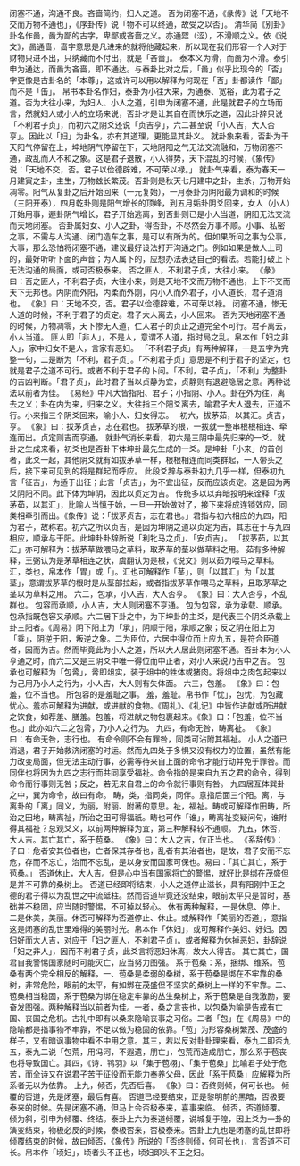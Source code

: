 闭塞不通，沟通不良。吝啬简约，妇人之道。
否为闭塞不通，《彖传》说「天地不交而万物不通也」，《序卦传》说「物不可以终通，故受之以否」。
清华简《别卦》卦名作啚，啚为鄙的古字，卑鄙或吝啬之义。亦通歰（涩），不滑顺之义。依《说文》，啚通啬，啬字意思是凡进来的就将他藏起来，所以现在我们形容一个人对于财物只进不出，只纳藏而不付出，就是「吝啬」。
泰本义为滑，而啚为不滑。泰引申为通达，而啚为吝啬，即不通达。与泰卦比对之后，「啚」似乎比现今的「否」字更像是古卦名的「本尊」，这或许可以用以解释为何现在「否」卦都读作「鄙」而不是「缶」。
帛书本卦名作妇，泰卦为小往大来，为通泰、宽裕，此为君子之道。否为大往小来，为妇人、小人之道，引申为闭塞不通，此是就君子的立场而言，然就妇人或小人的立场来说，否卦才是让其自在而快乐之道，因此卦辞只说「不利君子贞」，而初六之阴爻还说「贞吉亨」，六二甚至说「小人吉，大人否亨」。因此以「妇」为卦名，亦有其道理，更能显其卦义。
就卦象来看，否卦为干天阳气停留在上，坤地阴气停留在下，天地阴阳之气无法交流融和，万物闭塞不通，政乱而人不和之象。这是君子退散，小人得势，天下混乱的时候，《象传》说：「天地不交，否。君子以俭德辟难，不可荣以禄。」
就卦气来看，泰为春天一月建寅之卦，主生，万物兹长繁茂。否卦则是秋天七月建申之卦，主杀，万物开始凋零。阳气从复卦之后开始回来（一元复始），一月泰卦为阴阳最为调和的时候（三阳开泰），四月乾卦则是阳气增长的顶峰，到五月姤卦阴爻回来，女人（小人）开始用事，遯卦阴气增长，君子开始逃离，到否卦则已是小人当道，阴阳无法交流而天地闭塞。
否卦属妇女、小人之卦，得否卦，不尽然会万事不顺。小事、私密之事，不需与人沟通、闭门造车之事，是可以有所为的。但如果所问之事为公事，大事，那么恐怕将闭塞不通，建议最好设法打开沟通之门。例如如果是做人上司的，最好听听下面的声音；为人属下的，应想办法表达自己的看法。若能打破上下无法沟通的局面，或可否极泰来。
否之匪人，不利君子贞，大往小来。
《彖》曰：否之匪人，不利君子贞，大往小来，则是天地不交而万物不通也，上下不交而天下无邦也。内阴而外阳，内柔而外刚，内小人而外君子，小人道长，君子道消也。
《象》曰：天地不交，否。君子以俭德辟难，不可荣以禄。
闭塞不通，惨无人道的时候，不利于君子的贞定。君子大人离去，小人回来。
否为天地闭塞不通的时候，万物凋零，天下惨无人道，仁人君子的贞正之道完全不可行。君子离去，小人当道。
匪人即「非人」，不是人，意谓不人道，指时局之乱。帛本作「妇之非人」，家中妇女不是人，言家有恶妇。
「不利君子贞」有两种解释，一是五字为完整一句，二是断为「不利，君子贞」。「不利君子贞」意思是不利于君子的坚定，也就是君子之道不可行。或者不利于君子的卜问。「不利，君子贞」，「不利」为整卦的吉凶判断。「君子贞」，此时君子当以贞静为宜，贞静则有退避隐居之意。两种说法以前者为佳。
《易经》中凡大皆指阳、君子；小指阴、小人。卦在外为往，离去之义；卦在内为来，归来之义。大往指三个阳爻离去，喻君子大人退去，正道不行。小来指三个阴爻回来，喻小人、妇女得志。
 
初六，拔茅茹，以其汇。贞吉，亨。
《象》曰：拔茅贞吉，志在君也。
拔茅草的根，一拔就一整串根根相连、牵连而出。贞定则吉而亨通。
就卦气消长来看，初六是三阴中最先归来的一爻。就卦之生成来看，初爻也是否卦下体坤卦最先生成的一爻。是坤卦「小来」的首创者，此爻一起，其他阴爻就有如拔茅草一样，根根相连而同类群起，一人带头之后，接下来可见到的将是群起而呼应。
此段爻辞与泰卦初九几乎一样，但泰初九言「征吉」，为适于出征；此言「贞吉」，为不宜出征，反而应该贞定。这是因为两爻阴阳不同。此下体为坤阴，因此以贞定为吉。
传统多以以弃暗投明来诠释「拔茅茹，以其汇」，比喻人当慎于始，一旦一开始做对了，接下来将成连锁效应，同类相牵引而出。《象传》说：「拔茅贞吉，志在君也。」君指与初六相应的九四，阳为君子，故称君。初六之所以贞吉，是因为坤阴之道以贞定为吉，其志在于与九四相应，顺承与干阳。此坤卦卦辞所说「利牝马之贞」、「安贞吉」。
「拔茅茹，以其汇」亦可解释为：拔茅草做喂马之草料，取茅草的茎以做草料之用。
茹有多种解释，王弼认为是茅草相连之状，虞翻认为是根，《说文》则以茹为喂马之草料。汇，类也，帛本作「胃」或「」。汇也可解释作「茎」，则「以其汇」为「以其茎」，意谓拔茅草的根时是从茎部拉起，或者指拔茅草作喂马之草料，且取茅草之茎以为草料之用。
六二，包承，小人吉，大人否亨。
《象》曰：大人否亨，不乱群也。
包容而承顺，小人吉，大人则闭塞不亨通。
包为包容，承为承载、顺承。包承指既包容又承顺。六二居下卦之中，为下坤卦的主爻，是代表三个阴爻承载上卦三阳者。《周易》阴下阳上为「承」，阴顺于阳，承顺之象；反之阴在阳上为「乘」，阴逆于阳，叛逆之象。二为臣位，六居中得位而上应九五，是符合臣道者，因而为吉。然而毕竟此为小人之道，所以大人居此则闭塞不通。否卦本为小人亨通之时，而六二又是三阴爻中唯一得位而中正者，对小人来说乃吉中之吉。
包承也可解释为「包脀」，脀即俎实，装于俎中的牲体或猪肉。将俎中之肉包起来以为己用乃小人之行为，小人吉，大人则有失体面。
六三，包羞。
《象》曰：包羞，位不当也。
所包容的是羞耻之事。
羞，羞耻。帛书作「忧」，包忧，为包藏忧心。羞亦可解释为进献，或进献的食物。《周礼》、《礼记》中皆作进献或所进献之饮食，如荐羞、膳羞。包羞，将进献之物包裹起来。《象》曰：「包羞，位不当也。」此亦如六二之包脀，乃小人之行为。
九四，有命无咎，畴离祉。
《象》曰：有命无咎，志行也。
有命令则不会有罪咎，同类可沾附其福祉。
小人之道已消退，君子开始救济闭塞的时运。然而九四处于多惧又没有权力的位置，虽然有能力改变局面，但无法主动行事，必需等待来自上面的命令才能行动并免于罪咎。而同伴也将因为九四之志行而共同享受福祉。命令指的是来自九五之君的命令，得到命令而行事则无咎；反之，若无来自君上的命令就行事则有咎。
九四居互体巽卦之中，巽为命令，故曰有命。
畴，类，指同类，同伴。意指后面三个阳。离，与离卦的「离」同义，为丽，附丽、附著的意思。祉，福祉。畴或可解释作田畴，所治之田地，畴离祉，所治之田可得福祇。畴也可作「谁」，畴离祉变疑问句，谁附得其福祉？总观爻义，以前两种解释为宜，第三种解释较不通顺。
九五，休否，大人吉。其亡其亡，系于苞桑。
《象》曰：大人之吉，位正当也。
《系辞传》：子曰：危者安其位者也，亡者保其存者也，乱者有其治者也，是故，君子安而不忘危，存而不忘亡，治而不忘乱，是以身安而国家可保也。易曰：「其亡其亡，系于苞桑。」
否道休止，大人吉。但是心中当有国家将亡的警惕，就好比是绑在茂盛但是并不可靠的桑树上。
否道已经即将结束，小人之道停止滋长，具有阳刚中正之德的君子得以为乱世之中流砥柱。然而否道毕竟还没结束，眼前太平只是暂时，基础并不稳固，应当随时警惕，不可掉以轻心。
休有两种解释，一是休息、停止。二是休美，美丽。休否可解释为否道停止、休止。或解释作「美丽的否道」，意指这是闭塞的乱世里难得的美丽时光。帛本作「休妇」，或可解释作美妇、好妇。因妇好而大人吉，对应于「妇之匪人，不利君子贞」。或者解释为休掉恶妇，卦辞说「妇之非人」，因而不利君子贞，此爻言将恶妇休离，故大人得吉。
其亡其亡，国君自我警惕国家随时可能灭亡，应当努力图强。
系于苞桑：系，捆绑、维系。苞桑有两个完全相反的解释，一、苞桑是柔弱的桑树，系于苞桑是绑在不牢靠的桑树，非常危险，眼前的太平，有如绑在茂盛但不坚实的桑树上一样的不牢靠。二、苞桑相当稳固，系于苞桑为绑在稳定牢靠的丛生桑树上，系于苞桑是自我激励，要奋发图强。两种解释当以前者为佳。一者，桑之言丧也，以包桑为喻是告戒有亡国、丧国之危机。古礼中即有以桑来隐喻丧事之习俗。二者「包」在《周易》中的隐喻都是指事物不牢靠，不足以做为稳固的依靠。「苞」为形容桑树繁茂、茂盛的样子，又有暗讽事物中看不中用之意。其三，若以反对卦卦理来看，泰九二即否九五，泰九二说「包荒，用冯河，不遐遗，朋亡」，包荒而造成朋亡，那么系于苞丧也将导致国亡。其四，《诗．鸨羽》以「集于苞栩」、「集于苞桑」比喻君子处于危苦，而全诗又在说君子苦于征役而无能力奉养父母，因此「系于苞桑」应解释为所系者无以为依靠。
上九，倾否，先否后喜。
《象》曰：否终则倾，何可长也。
倾覆的否道，先是闭塞，最后有喜。
否道已经要结束，正是黎明前的黑暗，否极要泰来的时候。先是闭塞不通，但马上会否极泰来，喜事来临。
倾否，否道倾覆。倾为斜，引申为倾覆、终结。泰卦上六为泰道倾覆，说城复于隍，因上爻为一卦的演变结束，物极必反的时候，泰极否来，否极泰来。否卦上九也是闭塞的乱世即将倾覆结束的时候，故曰倾否，《象传》所说的「否终则倾，何可长也」，言否道不可长。帛本作「顷妇」，顷者头不正也，顷妇即头不正之妇。